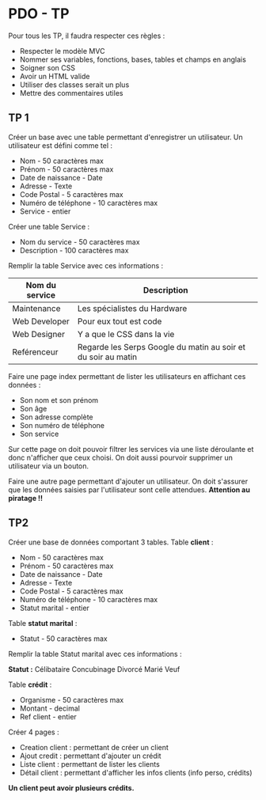# PDO - TP
Pour tous les TP, il faudra respecter ces règles :
- Respecter le modèle MVC
- Nommer ses variables, fonctions, bases, tables et champs en anglais
- Soigner son CSS
- Avoir un HTML valide
- Utiliser des classes serait un plus
- Mettre des commentaires utiles

## TP 1
Créer un base avec une table permettant d'enregistrer un utilisateur. Un utilisateur est défini comme tel :
- Nom - 50 caractères max
- Prénom - 50 caractères max
- Date de naissance - Date
- Adresse - Texte
- Code Postal - 5 caractères max
- Numéro de téléphone - 10 caractères max
- Service - entier

Créer une table Service :
- Nom du service - 50 caractères max
- Description - 100 caractères max

Remplir la table Service avec ces informations :

Nom du service   |   Description
------           |    ---
Maintenance      |   Les spécialistes du Hardware
Web Developer    |   Pour eux tout est code
Web Designer     |   Y a que le CSS dans la vie
Reférenceur      |   Regarde les Serps Google du matin au soir et du soir au matin

Faire une page index permettant de lister les utilisateurs en affichant ces données :
- Son nom et son prénom
- Son âge
- Son adresse complète
- Son numéro de téléphone
- Son service

Sur cette page on doit pouvoir filtrer les services via une liste déroulante et donc n'afficher que ceux choisi.
On doit aussi pourvoir supprimer un utilisateur via un bouton.

Faire une autre page permettant d'ajouter un utilisateur. On doit s'assurer que les données saisies par l'utilisateur sont celle attendues.
**Attention au piratage !!**


## TP2
Créer une base de données comportant 3 tables.
Table **client** :
- Nom - 50 caractères max
- Prénom - 50 caractères max
- Date de naissance - Date
- Adresse - Texte
- Code Postal - 5 caractères max
- Numéro de téléphone - 10 caractères max
- Statut marital - entier

Table **statut marital** :
- Statut - 50 caractères max

Remplir la table Statut marital avec ces informations :

**Statut :**
Célibataire
Concubinage
Divorcé
Marié
Veuf

Table **crédit** :
- Organisme - 50 caractères max
- Montant - decimal
- Ref client - entier

Créer 4 pages :
- Creation client : permettant de créer un client
- Ajout credit : permettant d'ajouter un crédit
- Liste client : permettant de lister les clients
- Détail client : permettant d'afficher les infos clients (info perso, crédits)

**Un client peut avoir plusieurs crédits.**